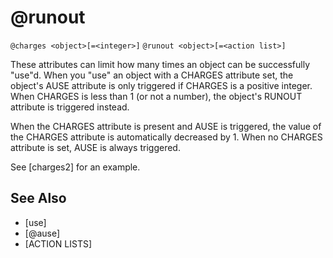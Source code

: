 # @runout
`@charges <object>[=<integer>]`
`@runout <object>[=<action list>]`

These attributes can limit how many times an object can be successfully "use"d. When you "use" an object with a CHARGES attribute set, the object's AUSE attribute is only triggered if CHARGES is a positive integer. When CHARGES is less than 1 (or not a number), the object's RUNOUT attribute is triggered instead.

When the CHARGES attribute is present and AUSE is triggered, the value of the CHARGES attribute is automatically decreased by 1. When no CHARGES attribute is set, AUSE is always triggered.

See [charges2] for an example.


## See Also
- [use]
- [@ause]
- [ACTION LISTS]

